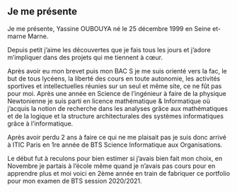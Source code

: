 ## Je me présente
Je me présente, Yassine OUBOUYA né le 25 décembre 1999 en Seine et-marne Marne.

Depuis petit j’aime les découvertes que je fais tous les jours et j’adore m’impliquer dans des projets qui me tiennent à cœur.

Après avoir eu mon brevet puis mon BAC S je me suis orienté vers la fac, le but de tous lycéens, la liberté des cours en toute autonomie, les activités sportives et intellectuelles réunies sur un seul et même site, ce ne fût pas pour moi. 
Après une année en Science de l’ingénieur à faire de la physique Newtonienne je suis parti en licence mathématique & Informatique où j’acquis la notion de recherche dans les analyses grâce aux mathématiques et de la logique et la structure architecturales des systèmes informatiques grâce à l’informatique. 

Après avoir perdu 2 ans à faire ce qui ne me plaisait pas je suis donc arrivé à ITIC Paris en 1re année de BTS Science Informatique aux Organisations. 

Le début fut à reculons pour bien estimer si j’avais bien fait mon choix, en Novembre je partais à l’école même quand je n’avais pas cours pour en apprendre plus et moi voici en 2ème année en train de fabriquer ce portfolio pour mon examen de BTS session 2020/2021.
